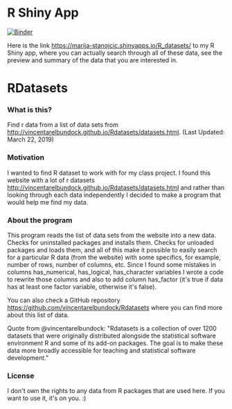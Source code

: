 # R Shiny App

[![Binder](https://mybinder.org/badge_logo.svg)](https://mybinder.org/v2/gh/MarijaStanojcic/RDatasets/master?urlpath=shiny/APP/)

Here is the link https://marija-stanojcic.shinyapps.io/R_datasets/ to my R Shiny app, where you can actually search through all of these data, see the preview and summary of the data that you are interested in. 

# RDatasets

### What is this?
Find r data from a list of data sets from http://vincentarelbundock.github.io/Rdatasets/datasets.html. (Last Updated: March 22, 2019)

### Motivation 
I wanted to find R dataset to work with for my class project. I found this website with a lot of r datasets http://vincentarelbundock.github.io/Rdatasets/datasets.html and rather than looking through each data independently I decided to make a program that would help me find my data.

### About the program
This program reads the list of data sets from the website into a new data. 
Checks for uninstalled packages and installs them. 
Checks for unloaded packages and loads them, and all of this make it possible to easily search for a particular R data (from the website) with some specifics, for example, number of rows, number of columns, etc.
Since I found some mistakes in columns has_numerical, has_logical, has_character variables I wrote a code to rewrite those columns and also to add column has_factor (it's true if data has at least one factor variable, otherwise it's false). 

You can also check a GitHub repository https://github.com/vincentarelbundock/Rdatasets where you can find more about this list of data.

Quote from @vincentarelbundock: "Rdatasets is a collection of over 1200 datasets that were originally distributed alongside the statistical software environment R and some of its add-on packages. The goal is to make these data more broadly accessible for teaching and statistical software development."

### License

I don't own the rights to any data from R packages that are used here. If you want to use it, it's on you. :) 




